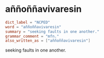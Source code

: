 # aññoññavivaresin

``` toml
dict_label = "NCPED"
word = "aññoññavivaresin"
summary = "seeking faults in one another."
grammar_comment = "mfn."
also_written_as = ["aññoññavivaresin"]
```

seeking faults in one another.

